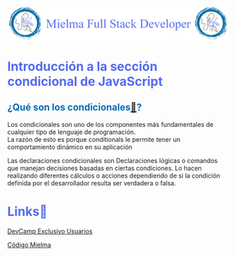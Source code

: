 ![Logo Mielma](Logo/Logo_Encabezado.png)

# <b><font color="#556CEE">Introducción a la sección condicional de JavaScript</font></b>

## <b><font color="#006cb5">¿Qué son los condicionales[🔗](https://developer.mozilla.org/en-US/docs/Learn/JavaScript/Building_blocks/conditionals)?</font></b>

Los condicionales son uno de los componentes más fundamentales de cualquier tipo de lenguaje de programación.  
La razón de esto es porque conditionals le permite tener un comportamiento dinámico en su aplicación

Las declaraciones condicionales son Declaraciones lógicas o comandos que manejan decisiones basadas en ciertas condiciones. Lo hacen realizando diferentes cálculos o acciones dependiendo de si la condición definida por el desarrollador resulta ser verdadera o falsa.

<!-- ## <b><font color="#006cb5">Coding Exercise</font></b> -->

# <b><font color="#556CEE">Links🔗</font></b>

[DevCamp Exclusivo Usuarios](https://basque.devcamp.com/pt-full-stack-development-javascript-python-react/guide/javascript-conditional-section-introduction)  

<!-- [Código DevCamp]() -->

[Código Mielma](https://codepen.io/ElizabethMaranon/pen/KKLWyLo)